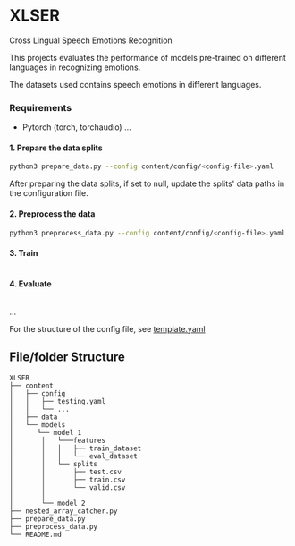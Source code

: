 # XLSER

Cross Lingual Speech Emotions Recognition

This projects evaluates the performance of models pre-trained on different languages in recognizing emotions.

The datasets used contains speech emotions in different languages.

### Requirements
- Pytorch (torch, torchaudio)
...

#### 1. Prepare the data splits
```bash
python3 prepare_data.py --config content/config/<config-file>.yaml
```

After preparing the data splits, if set to null, update the splits' data paths in the configuration file.

#### 2. Preprocess the data
```bash
python3 preprocess_data.py --config content/config/<config-file>.yaml
```
#### 3. Train
```
```
#### 4. Evaluate
```
```
...

For the structure of the config file, see [template.yaml](https://github.com/jawaher-is/XLSER/blob/main/content/config/template.yaml)


## File/folder Structure
```
XLSER
├── content
│   ├── config
│   │   ├── testing.yaml
│   │   └── ...
│   ├── data
│   └── models
│      └── model 1
│       │   └───features
│       │   │   ├── train_dataset
│       │   │   └── eval_dataset
│       │   └── splits
│       │       ├── test.csv
│       │       ├── train.csv
│       │       └── valid.csv
│       │
│       └── model 2
├── nested_array_catcher.py
├── prepare_data.py
├── preprocess_data.py
└── README.md

```
